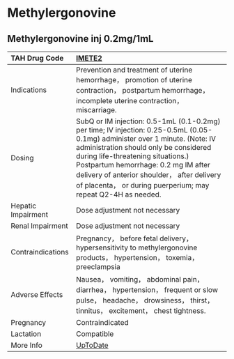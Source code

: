 # Methylergonovine

## Methylergonovine inj 0.2mg/1mL

| TAH Drug Code      | [IMETE2](https://www.tahsda.org.tw/drugs/hissearch.php?drug_code=IMETE2)                                                                                                                                                                                                                                                                                          |
|:-------------------|:------------------------------------------------------------------------------------------------------------------------------------------------------------------------------------------------------------------------------------------------------------------------------------------------------------------------------------------------------------------|
| Indications        | Prevention and treatment of uterine hemorrhage， promotion of uterine contraction， postpartum hemorrhage， incomplete uterine contraction， miscarriage.                                                                                                                                                                                                         |
| Dosing             | SubQ or IM injection: 0.5-1mL (0.1-0.2mg) per time; IV injection: 0.25-0.5mL (0.05-0.1mg) administer over 1 minute. (Note: IV administration should only be considered during life-threatening situations.) Postpartum hemorrhage: 0.2 mg IM after delivery of anterior shoulder， after delivery of placenta， or during puerperium; may repeat Q2-4H as needed. |
| Hepatic Impairment | Dose adjustment not necessary                                                                                                                                                                                                                                                                                                                                     |
| Renal Impairment   | Dose adjustment not necessary                                                                                                                                                                                                                                                                                                                                     |
| Contraindications  | Pregnancy， before fetal delivery， hypersensitivity to methylergonovine products， hypertension， toxemia， preeclampsia                                                                                                                                                                                                                                         |
| Adverse Effects    | Nausea， vomiting， abdominal pain， diarrhea， hypertension， frequent or slow pulse， headache， drowsiness， thirst， tinnitus， excitement， chest tightness.                                                                                                                                                                                                 |
| Pregnancy          | Contraindicated                                                                                                                                                                                                                                                                                                                                                   |
| Lactation          | Compatible                                                                                                                                                                                                                                                                                                                                                        |
| More Info          | [UpToDate](https://www.uptodate.com/contents/methylergonovine-drug-information)                                                                                                                                                                                                                                                                                   |

